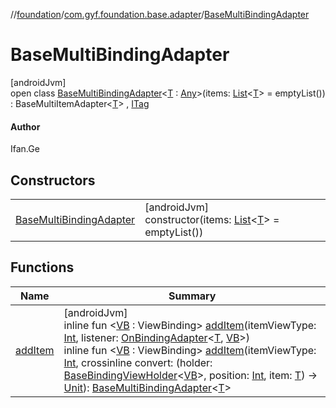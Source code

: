 //[foundation](../../../index.md)/[com.gyf.foundation.base.adapter](../index.md)/[BaseMultiBindingAdapter](index.md)

# BaseMultiBindingAdapter

[androidJvm]\
open class [BaseMultiBindingAdapter](index.md)&lt;[T](index.md) : [Any](https://kotlinlang.org/api/core/kotlin-stdlib/kotlin/-any/index.html)&gt;(items: [List](https://kotlinlang.org/api/core/kotlin-stdlib/kotlin.collections/-list/index.html)&lt;[T](index.md)&gt; = emptyList()) : BaseMultiItemAdapter&lt;[T](index.md)&gt; , [ITag](../../com.gyf.foundation.ext.log/-i-tag/index.md)

#### Author

Ifan.Ge

## Constructors

| | |
|---|---|
| [BaseMultiBindingAdapter](-base-multi-binding-adapter.md) | [androidJvm]<br>constructor(items: [List](https://kotlinlang.org/api/core/kotlin-stdlib/kotlin.collections/-list/index.html)&lt;[T](index.md)&gt; = emptyList()) |

## Functions

| Name | Summary |
|---|---|
| [addItem](add-item.md) | [androidJvm]<br>inline fun &lt;[VB](add-item.md) : ViewBinding&gt; [addItem](add-item.md)(itemViewType: [Int](https://kotlinlang.org/api/core/kotlin-stdlib/kotlin/-int/index.html), listener: [OnBindingAdapter](../-on-binding-adapter/index.md)&lt;[T](index.md), [VB](add-item.md)&gt;)<br>inline fun &lt;[VB](add-item.md) : ViewBinding&gt; [addItem](add-item.md)(itemViewType: [Int](https://kotlinlang.org/api/core/kotlin-stdlib/kotlin/-int/index.html), crossinline convert: (holder: [BaseBindingViewHolder](../../com.gyf.foundation.base.adapter.viewholder/-base-binding-view-holder/index.md)&lt;[VB](add-item.md)&gt;, position: [Int](https://kotlinlang.org/api/core/kotlin-stdlib/kotlin/-int/index.html), item: [T](index.md)) -&gt; [Unit](https://kotlinlang.org/api/core/kotlin-stdlib/kotlin/-unit/index.html)): [BaseMultiBindingAdapter](index.md)&lt;[T](index.md)&gt; |